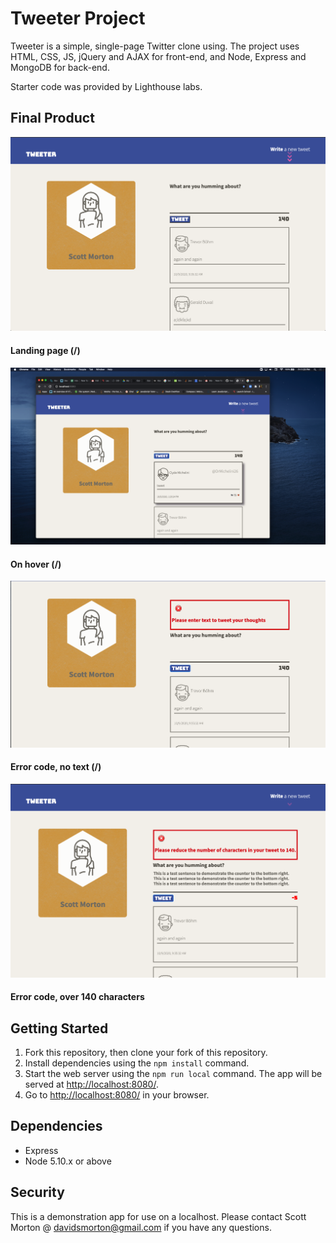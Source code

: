 # Tweeter Project

Tweeter is a simple, single-page Twitter clone using. The project uses HTML, CSS, JS, jQuery and AJAX for front-end, and Node, Express and MongoDB for back-end. 

Starter code was provided by Lighthouse labs. 

## Final Product

!["Landing page (/)"](https://github.com/davidsmorton/tweeter/blob/master/docs/Landing_Page.png)
#### Landing page (/) 

!["On hover (/)"](https://github.com/davidsmorton/tweeter/blob/master/docs/hover.png)
#### On hover (/) 

!["Error code, no text (/)"](https://github.com/davidsmorton/tweeter/blob/master/docs/error_code_no_text.png)
#### Error code, no text (/)

!["Error code, over 140 characters"](https://github.com/davidsmorton/tweeter/blob/master/docs/error_over140.png)
#### Error code, over 140 characters

## Getting Started

1. Fork this repository, then clone your fork of this repository.
2. Install dependencies using the `npm install` command.
3. Start the web server using the `npm run local` command. The app will be served at <http://localhost:8080/>.
4. Go to <http://localhost:8080/> in your browser.

## Dependencies

- Express
- Node 5.10.x or above

## Security
This is a demonstration app for use on a localhost. Please contact Scott Morton @ davidsmorton@gmail.com if you have any questions. 

